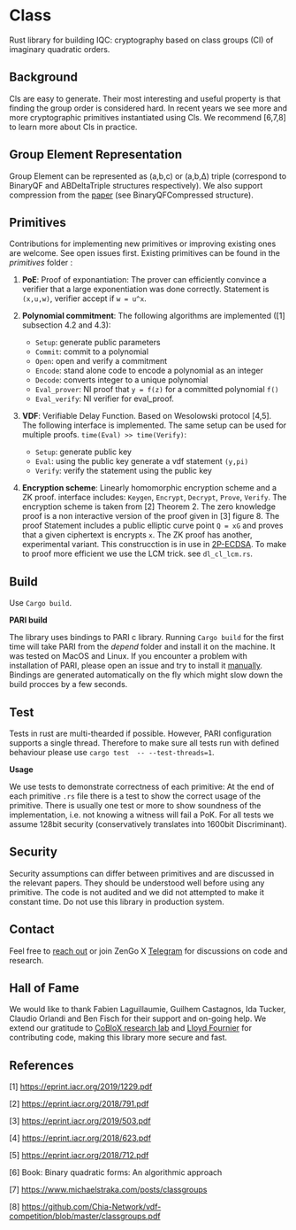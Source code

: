 # Class
Rust library for building IQC: cryptography based on class groups (Cl) of imaginary quadratic orders. 

Background
-------------------
Cls are easy to generate. Their most interesting and useful property is that finding the group order is considered hard. In recent years we see more and more cryptographic primitives instantiated using Cls. We recommend [6,7,8] to learn more about Cls in practice.


Group Element Representation
-------------------
Group Element can be represented as (a,b,c) or (a,b,Δ) triple (correspond to BinaryQF and ABDeltaTriple structures
respectively). We also support compression from the [paper][compression] (see BinaryQFCompressed structure).

[compression]: https://eprint.iacr.org/2020/196.pdf

Primitives
-------------------
Contributions for implementing new primitives or improving existing ones are welcome. See open issues first. Existing primitives can be found in the _primitives_ folder : 

1) **PoE**: Proof of exponantiation: The prover can efficiently convince a verifier that a large exponentiation was done correctly. Statement is `(x,u,w)`, verifier accept if `w = u^x`.

2) **Polynomial commitment**:  The following algorithms are implemented ([1] subsection 4.2 and 4.3):
    + `Setup`: generate public parameters
    + `Commit`: commit to a polynomial
    + `Open`: open and verify a commitment
    + `Encode`: stand alone code to encode a polynomial as an integer
    + `Decode`: converts integer to a unique polynomial
    + `Eval_prover`: NI proof that `y = f(z)` for a committed polynomial `f()`
    + `Eval_verify`: NI verifier for eval_proof.

3) **VDF**: Verifiable Delay Function. Based on Wesolowski protocol [4,5]. The following interface is implemented. The same setup can be used for multiple proofs. `time(Eval) >> time(Verify)`: 
    + `Setup`: generate public key
    + `Eval`: using the public key generate a vdf statement `(y,pi)`
    + `Verify`: verify the statement using the public key
    

4) **Encryption scheme**:  Linearly homomorphic encryption scheme and a ZK proof. interface includes: `Keygen`, `Encrypt`, `Decrypt`, `Prove`, `Verify`. The encryption scheme is taken from [2] Theorem 2. The zero knowledge proof is a non interactive version of the proof given in [3] figure 8. The proof Statement includes a public elliptic curve point `Q = xG` and proves that a given ciphertext is encrypts `x`. The ZK proof has another, experimental variant. This construcction is in use in [2P-ECDSA](https://github.com/KZen-networks/multi-party-ecdsa/tree/master/src/protocols/two_party_ecdsa/cclst_2019). To make to proof more efficient we use the LCM trick. see `dl_cl_lcm.rs`. 


Build
-------------------
Use `Cargo build`. 

**PARI build** 

The library uses bindings to PARI c library. Running `Cargo build` for the first time will take PARI from the _depend_ folder and install it on the machine. It was tested on MacOS and Linux. If you encounter a problem with installation of PARI, please open an issue and try to install it [manually](https://pari.math.u-bordeaux.fr/download.html). Bindings are generated automatically on the fly which might slow down the build procces by a few seconds.


Test
-------------------
Tests in rust are multi-thearded if possible. However, PARI configuration supports a single thread. Therefore to make sure all tests run with defined behaviour please use `cargo test  -- --test-threads=1`. 

**Usage**

We use tests to demonstrate correctness of each primitive: At the end of each primitive `.rs` file there is a test to show the correct usage of the primitive. There is usually one test or more to show soundness of the implementation, i.e. not knowing a witness will fail a PoK. For all tests we assume 128bit security (conservatively translates into 1600bit Discriminant).

Security
-------------------
Security assumptions can differ between primitives and are discussed in the relevant papers. They should be understood well before using any primitive. The code is not audited and we did not attempted to make it constant time. Do not use this library in production system.

Contact
-------------------
Feel free to [reach out](mailto:github@kzencorp.com) or join ZenGo X [Telegram](https://t.me/joinchat/ET1mddGXRoyCxZ-7) for discussions on code and research.

Hall of Fame
-------------------
We would like to thank Fabien Laguillaumie, Guilhem Castagnos, Ida Tucker, Claudio Orlandi and Ben Fisch for their support and on-going help.
We extend our gratitude to [CoBloX research lab](https://coblox.tech/) and [Lloyd Fournier](https://github.com/LLFourn) for contributing code, making this library more secure and fast.

References
-------------------
[1] <https://eprint.iacr.org/2019/1229.pdf>

[2] <https://eprint.iacr.org/2018/791.pdf>

[3] <https://eprint.iacr.org/2019/503.pdf>

[4] <https://eprint.iacr.org/2018/623.pdf>

[5] <https://eprint.iacr.org/2018/712.pdf>

[6] Book: Binary quadratic forms: An algorithmic approach

[7] <https://www.michaelstraka.com/posts/classgroups>

[8] <https://github.com/Chia-Network/vdf-competition/blob/master/classgroups.pdf>
